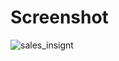 
# Screenshot
![sales_insignt](https://github.com/Chandrahas111/Data-analysis/assets/143534361/80be7d0f-ee0b-40fb-815c-9fb2f3986659)


